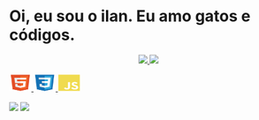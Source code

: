 # Oi, eu sou o ilan. Eu amo gatos e códigos.
 
<div align="center">
  <a href="https://github.com/nancssjs">
  <img height="180em" src="https://github-readme-stats.vercel.app/api?username=nancssjs&show_icons=true&theme=tokyonight&include_all_commits=true&count_private=true"/>
  <img height="150em" src="https://github-readme-stats.vercel.app/api/top-langs/?username=nancssjs&layout=compact&langs_count=7&theme=tokyonight"/>
</div>

<div style="display: inline_block"><br>
  <img alt="nan-HTML" height="30" width="40" src="https://raw.githubusercontent.com/devicons/devicon/master/icons/html5/html5-original.svg">
  <img alt="nan-CSS" height="30" width="40" src="https://raw.githubusercontent.com/devicons/devicon/master/icons/css3/css3-original.svg">
  <img alt="nan-Js" height="30" width="40" src="https://raw.githubusercontent.com/devicons/devicon/master/icons/javascript/javascript-plain.svg">
</div>
<br>
<div>  
  <a href = "mailto:ilanprochmannf@gmail.com"><img src="https://img.shields.io/badge/-Gmail-%23333?style=for-the-badge&logo=gmail&logoColor=white" target="_blank"></a>
  <a href="https://https://www.linkedin.com/in/ilan-prochmann-filus-9a92891b3/" target="_blank"><img src="https://img.shields.io/badge/-LinkedIn-%230077B5?style=for-the-badge&logo=linkedin&logoColor=white" target="_blank"></a> 
